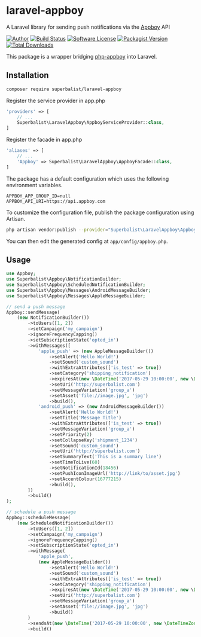 # laravel-appboy

A Laravel library for sending push notifications via the [Appboy](https://www.appboy.com/documentation/REST_API) API

[![Author](http://img.shields.io/badge/author-@superbalist-blue.svg?style=flat-square)](https://twitter.com/superbalist)
[![Build Status](https://img.shields.io/travis/Superbalist/laravel-appboy/master.svg?style=flat-square)](https://travis-ci.org/Superbalist/laravel-appboy)
[![Software License](https://img.shields.io/badge/license-MIT-brightgreen.svg?style=flat-square)](LICENSE)
[![Packagist Version](https://img.shields.io/packagist/v/superbalist/laravel-appboy.svg?style=flat-square)](https://packagist.org/packages/superbalist/laravel-appboy)
[![Total Downloads](https://img.shields.io/packagist/dt/superbalist/laravel-appboy.svg?style=flat-square)](https://packagist.org/packages/superbalist/laravel-appboy)

This package is a wrapper bridging [php-appboy](https://github.com/Superbalist/php-appboy) into Laravel.

## Installation

```bash
composer require superbalist/laravel-appboy
```

Register the service provider in app.php
```php
'providers' => [
    // ...
    Superbalist\LaravelAppboy\AppboyServiceProvider::class,
]
```

Register the facade in app.php
```php
'aliases' => [
    // ...
    'Appboy' => Superbalist\LaravelAppboy\AppboyFacade::class,
]
```

The package has a default configuration which uses the following environment variables.
```
APPBOY_APP_GROUP_ID=null
APPBOY_API_URI=https://api.appboy.com
```

To customize the configuration file, publish the package configuration using Artisan.
```bash
php artisan vendor:publish --provider="Superbalist\LaravelAppboy\AppboyServiceProvider"
```

You can then edit the generated config at `app/config/appboy.php`.

## Usage

```php
use Appboy;
use Superbalist\Appboy\NotificationBuilder;
use Superbalist\Appboy\ScheduledNotificationBuilder;
use Superbalist\Appboy\Messages\AndroidMessageBuilder;
use Superbalist\Appboy\Messages\AppleMessageBuilder;

// send a push message
Appboy::sendMessage(
    (new NotificationBuilder())
        ->toUsers([1, 2])
        ->setCampaign('my_campaign')
        ->ignoreFrequencyCapping()
        ->setSubscriptionState('opted_in')
        ->withMessages([
            'apple_push' => (new AppleMessageBuilder())
                ->setAlert('Hello World!')
                ->setSound('custom_sound')
                ->withExtraAttributes(['is_test' => true])
                ->setCategory('shipping_notification')
                ->expiresAt(new \DateTime('2017-05-29 10:00:00', new \DateTimeZone('Africa/Johannesburg')))
                ->setUri('http://superbalist.com')
                ->setMessageVariation('group_a')
                ->setAsset('file://image.jpg', 'jpg')
                ->build(),
            'android_push' => (new AndroidMessageBuilder())
                ->setAlert('Hello World!')
                ->setTitle('Message Title')
                ->withExtraAttributes(['is_test' => true])
                ->setMessageVariation('group_a')
                ->setPriority(2)
                ->setCollapseKey('shipment_1234')
                ->setSound('custom_sound')
                ->setUri('http://superbalist.com')
                ->setSummaryText('This is a summary line')
                ->setTimeToLive(60)
                ->setNotificationId(18456)
                ->setPushIconImageUrl('http://link/to/asset.jpg')
                ->setAccentColour(16777215)
                ->build(),
        ])
        ->build()
);

// schedule a push message
Appboy::scheduleMessage(
    (new ScheduledNotificationBuilder())
        ->toUsers([1, 2])
        ->setCampaign('my_campaign')
        ->ignoreFrequencyCapping()
        ->setSubscriptionState('opted_in')
        ->withMessage(
            'apple_push',
            (new AppleMessageBuilder())
                ->setAlert('Hello World!')
                ->setSound('custom_sound')
                ->withExtraAttributes(['is_test' => true])
                ->setCategory('shipping_notification')
                ->expiresAt(new \DateTime('2017-05-29 10:00:00', new \DateTimeZone('Africa/Johannesburg')))
                ->setUri('http://superbalist.com')
                ->setMessageVariation('group_a')
                ->setAsset('file://image.jpg', 'jpg')
                ->build()
        )
        ->sendsAt(new \DateTime('2017-05-29 10:00:00', new \DateTimeZone('Africa/Johannesburg')))
        ->build()
```
